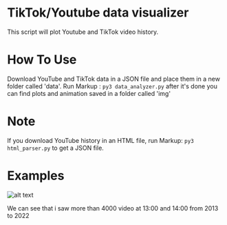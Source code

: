 # TikTok/Youtube data visualizer

This script will plot Youtube and TikTok video history. 

# How To Use
Download YouTube and TikTok data in a JSON file and place them in a new folder called 'data'. 
Run Markup :  `py3 data_analyzer.py` after it's done you can find plots and animation saved in a folder called 'img'

# Note
If you download YouTube history in an HTML file, run Markup: `py3 html_parser.py` to get a JSON file.

# Examples

![alt text](https://i.imgur.com/y2zejMK.png)

We can see that i saw more than 4000 video at 13:00 and 14:00 from 2013 to 2022
